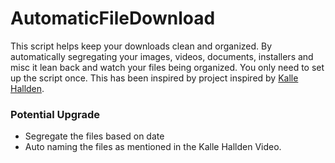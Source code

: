# AutomaticFileDownload
This script helps keep your downloads clean and organized. By automatically segregating your images, videos, documents, installers and misc it lean back and watch your files being organized. You only need to set up the script once. This has been inspired by project inspired by [Kalle Hallden](https://www.youtube.com/channel/UCWr0mx597DnSGLFk1WfvSkQ). 

### Potential Upgrade 
* Segregate the files based on date 
* Auto naming the files as mentioned in the Kalle Hallden Video. 
